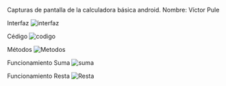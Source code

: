 Capturas de pantalla de la calculadora básica android.
Nombre: Víctor Pule

Interfaz
![interfaz](https://github.com/victorpule17/AppUTNCalculadora_PuleVictor/assets/125833514/b7244f02-2c95-4005-b835-33f5dfe04ca6)

Cédigo
![codigo](https://github.com/victorpule17/AppUTNCalculadora_PuleVictor/assets/125833514/55cb2273-3d0b-43a9-9392-ddc76da2fdb1)

Métodos
![Metodos](https://github.com/victorpule17/AppUTNCalculadora_PuleVictor/assets/125833514/42993f0c-cb43-4a16-9c37-b74c8a97e5e6)

Funcionamiento Suma
![suma](https://github.com/victorpule17/AppUTNCalculadora_PuleVictor/assets/125833514/1a084180-a1cb-40a3-b8f2-bef178e05785)

Funcionamiento Resta
![Resta](https://github.com/victorpule17/AppUTNCalculadora_PuleVictor/assets/125833514/19bbd667-83e2-4e58-b6b6-7c3d3978b238)

